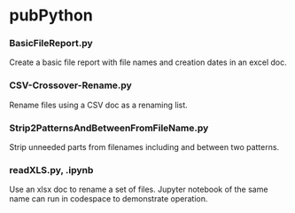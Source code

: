 # pubPython

### BasicFileReport.py
Create a basic file report with file names and creation dates in an excel doc.

### CSV-Crossover-Rename.py
Rename files using a CSV doc as a renaming list.

### Strip2PatternsAndBetweenFromFileName.py
Strip unneeded parts from filenames including and between two patterns.

### readXLS.py, .ipynb
Use an xlsx doc to rename a set of files. Jupyter notebook of the same name can run in codespace to demonstrate operation.

